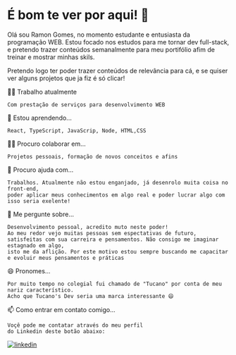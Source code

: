 
# É bom te ver por aqui! 👋

Olá sou Ramon Gomes, no momento estudante e entusiasta da programação WEB. Estou focado nos estudos para me tornar dev full-stack, e pretendo trazer conteúdos semanalmente para meu portifólio afim de treinar e mostrar minhas skils.

Pretendo logo ter poder trazer conteúdos de relevância para cá, e se quiser ver alguns projetos que ja fiz é só clicar! 




👩‍💻 Trabalho atualmente

    Com prestação de serviços para desenvolvimento WEB

🧠 Estou aprendendo...

    React, TypeScript, JavaScrip, Node, HTML,CSS

👯‍♀️ Procuro colaborar em...

    Projetos pessoais, formação de novos conceitos e afins

🤔 Procuro ajuda com...

    Trabalhos. Atualmente não estou enganjado, já desenrolo muita coisa no front-end, 
    poder aplicar meus conhecimentos em algo real e poder lucrar algo com isso seria exelente!

💬 Me pergunte sobre...

    Desenvolvimento pessoal, acredito muto neste poder! 
    Ao meu redor vejo muitas pessoas sem espectativas de futuro, 
    satisfeitas com sua carreira e pensamentos. Não consigo me imaginar estagnado em algo, 
    isto me da aflição. Por este motivo estou sempre buscando me capacitar e evoluir meus pensamentos e práticas

😄 Pronomes...

    Por muito tempo no colegial fui chamado de "Tucano" por conta de meu nariz característico. 
    Acho que Tucano's Dev seria uma marca interessante 😄

📫 Como entrar em contato comigo...

    Voçê pode me contatar através do meu perfil 
    do Linkedin deste botão abaixo:
    
[![linkedin](https://img.shields.io/badge/linkedin-0A66C2?style=for-the-badge&logo=linkedin&logoColor=white)](www.linkedin.com/in/ramonGomesDev)






